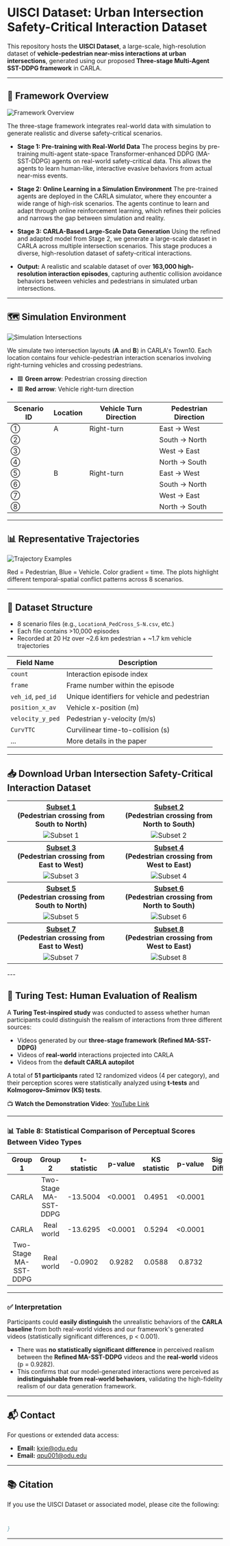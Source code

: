 # UISCI Dataset: Urban Intersection Safety-Critical Interaction Dataset

This repository hosts the **UISCI Dataset**, a large-scale, high-resolution dataset of **vehicle-pedestrian near-miss interactions at urban intersections**, generated using our proposed **Three-stage Multi-Agent SST-DDPG framework** in CARLA.

---

## 🧠 Framework Overview

![Framework Overview](https://github.com/Qpu523/UISCI-Dataset/blob/e9974f2cec9b20d5c204afeada061f4466bd595b/Config/Framework.png)

The three-stage framework integrates real-world data with simulation to generate realistic and diverse safety-critical scenarios.

-   **Stage 1: Pre-training with Real-World Data**
    The process begins by pre-training multi-agent state-space Transformer-enhanced DDPG (MA-SST-DDPG) agents on real-world safety-critical data. This allows the agents to learn human-like, interactive evasive behaviors from actual near-miss events.

-   **Stage 2: Online Learning in a Simulation Environment**
    The pre-trained agents are deployed in the CARLA simulator, where they encounter a wide range of high-risk scenarios. The agents continue to learn and adapt through online reinforcement learning, which refines their policies and narrows the gap between simulation and reality.

-   **Stage 3: CARLA-Based Large-Scale Data Generation**
    Using the refined and adapted model from Stage 2, we generate a large-scale dataset in CARLA across multiple intersection scenarios. This stage produces a diverse, high-resolution dataset of safety-critical interactions.
-   **Output:** A realistic and scalable dataset of over **163,000 high-resolution interaction episodes**, capturing authentic collision avoidance behaviors between vehicles and pedestrians in simulated urban intersections.

---

## 🗺 Simulation Environment

![Simulation Intersections](https://github.com/Qpu523/HiRISC-Dataset/blob/7ac52fe8a27fbb071942795e77c5461db8f661d2/Config/Picture22.png)

We simulate two intersection layouts (**A** and **B**) in CARLA's Town10. Each location contains four vehicle-pedestrian interaction scenarios involving right-turning vehicles and crossing pedestrians.

- 🟩 **Green arrow**: Pedestrian crossing direction  
- 🟥 **Red arrow**: Vehicle right-turn direction

| Scenario ID | Location | Vehicle Turn Direction | Pedestrian Direction |
|-------------|----------|------------------------|----------------------|
| ①           | A        | Right-turn             | East → West          |
| ②           |          |                        | South → North        |
| ③           |          |                        | West → East          |
| ④           |          |                        | North → South        |
| ⑤           | B        | Right-turn             | East → West          |
| ⑥           |          |                        | South → North        |
| ⑦           |          |                        | West → East          |
| ⑧           |          |                        | North → South        |




---

## 📊 Representative Trajectories

![Trajectory Examples](https://github.com/Qpu523/HiRISC-Dataset/blob/7ac52fe8a27fbb071942795e77c5461db8f661d2/Config/Picture33.png)

Red = Pedestrian, Blue = Vehicle. Color gradient = time. The plots highlight different temporal-spatial conflict patterns across 8 scenarios.

---

## 📁 Dataset Structure

- 8 scenario files (e.g., `LocationA_PedCross_S-N.csv`, etc.)
- Each file contains >10,000 episodes
- Recorded at 20 Hz over ~2.6 km pedestrian + ~1.7 km vehicle trajectories

| Field Name         | Description                                 |
|--------------------|---------------------------------------------|
| `count`            | Interaction episode index                   |
| `frame`            | Frame number within the episode             |
| `veh_id`, `ped_id` | Unique identifiers for vehicle and pedestrian |
| `position_x_av`    | Vehicle x-position (m)                      |
| `velocity_y_ped`   | Pedestrian y-velocity (m/s)                 |
| `CurvTTC`          | Curvilinear time-to-collision (s)           |
| ...                | More details in the paper                   |

---

## 📥 Download  Urban Intersection Safety-Critical Interaction Dataset

<table>
<tr>
<th><a href="https://1drv.ms/f/c/your-link-1">Subset 1<br></a>(Pedestrian crossing from South to North)</th>
<th><a href="https://1drv.ms/f/c/your-link-2">Subset 2<br></a>(Pedestrian crossing from North to South)</th>
</tr>
<tr>
<td align="center"><img src="https://github.com/Qpu523/HiRISC-Dataset/blob/e5532840771f062f3f88ca2029b0ff375d10c609/Config/1.png" alt="Subset 1" /></td>
<td align="center"><img src="https://github.com/Qpu523/HiRISC-Dataset/blob/e5532840771f062f3f88ca2029b0ff375d10c609/Config/2.png" alt="Subset 2" /></td>
</tr>

<tr>
<th><a href="https://1drv.ms/f/c/your-link-3">Subset 3<br></a>(Pedestrian crossing from East to West)</th>
<th><a href="https://1drv.ms/f/c/your-link-4">Subset 4<br></a>(Pedestrian crossing from West to East)</th>
</tr>
<tr>
<td align="center"><img src="https://github.com/Qpu523/HiRISC-Dataset/blob/e5532840771f062f3f88ca2029b0ff375d10c609/Config/3.png" alt="Subset 3" /></td>
<td align="center"><img src="https://github.com/Qpu523/HiRISC-Dataset/blob/e5532840771f062f3f88ca2029b0ff375d10c609/Config/4.png" alt="Subset 4" /></td>
</tr>

<tr>
<th><a href="https://1drv.ms/f/c/your-link-5">Subset 5<br></a>(Pedestrian crossing from South to North)</th>
<th><a href="https://1drv.ms/f/c/your-link-6">Subset 6<br></a>(Pedestrian crossing from North to South)</th>
</tr>
<tr>
<td align="center"><img src="https://github.com/Qpu523/HiRISC-Dataset/blob/e5532840771f062f3f88ca2029b0ff375d10c609/Config/5.png" alt="Subset 5" /></td>
<td align="center"><img src="https://github.com/Qpu523/HiRISC-Dataset/blob/e5532840771f062f3f88ca2029b0ff375d10c609/Config/6.png" alt="Subset 6" /></td>
</tr>

<tr>
<th><a href="https://1drv.ms/f/c/your-link-7">Subset 7<br></a>(Pedestrian crossing from East to West)</th>
<th><a href="https://1drv.ms/f/c/your-link-8">Subset 8<br></a>(Pedestrian crossing from West to East)</th>
</tr>
<tr>
<td align="center"><img src="https://github.com/Qpu523/HiRISC-Dataset/blob/e5532840771f062f3f88ca2029b0ff375d10c609/Config/7.png" alt="Subset 7" /></td>
<td align="center"><img src="https://github.com/Qpu523/HiRISC-Dataset/blob/e5532840771f062f3f88ca2029b0ff375d10c609/Config/8.png" alt="Subset 8" /></td>
</tr>

</table>
---


## 🎯 Turing Test: Human Evaluation of Realism

A **Turing Test-inspired study** was conducted to assess whether human participants could distinguish the realism of interactions from three different sources:
-   Videos generated by our **three-stage framework (Refined MA-SST-DDPG)**
-   Videos of **real-world** interactions projected into CARLA
-   Videos from the **default CARLA autopilot**

A total of **51 participants** rated 12 randomized videos (4 per category), and their perception scores were statistically analyzed using **t-tests** and **Kolmogorov–Smirnov (KS) tests**.

📺 **Watch the Demonstration Video**: [YouTube Link](https://youtu.be/boeocmhK8Y0)

---

### 📊 Table 8: Statistical Comparison of Perceptual Scores Between Video Types

| Group 1               | Group 2               | t-statistic | p-value  | KS statistic | p-value  | Significant Difference |
|:---------------------:|:---------------------:|:-----------:|:--------:|:------------:|:--------:|:----------------------:|
| CARLA                 | Two-Stage MA-SST-DDPG | -13.5004    | <0.0001  | 0.4951       | <0.0001  | Yes                    |
| CARLA                 | Real world            | -13.6295    | <0.0001  | 0.5294       | <0.0001  | Yes                    |
| Two-Stage MA-SST-DDPG | Real world            | -0.0902     | 0.9282   | 0.0588       | 0.8732   | No                     |


---

### ✅ Interpretation

Participants could **easily distinguish** the unrealistic behaviors of the **CARLA baseline** from both real-world videos and our framework's generated videos (statistically significant differences, p < 0.001).
-   There was **no statistically significant difference** in perceived realism between the **Refined MA-SST-DDPG** videos and the **real-world** videos (p = 0.9282).
-   This confirms that our model-generated interactions were perceived as **indistinguishable from real-world behaviors**, validating the high-fidelity realism of our data generation framework.

---

## 📬 Contact

For questions or extended data access:

- **Email:** kxie@odu.edu
- **Email:** qpu001@odu.edu
---



## 📚 Citation

If you use the UISCI Dataset or associated model, please cite the following:

```bibtex


}
```

---


